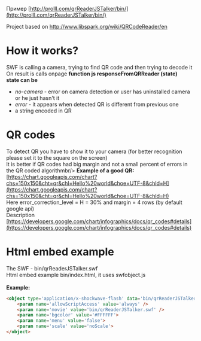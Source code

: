 Пример [http://prolll.com/qrReaderJSTalker/bin/](http://prolll.com/qrReaderJSTalker/bin/)

Project based on http://www.libspark.org/wiki/QRCodeReader/en
# How it works?
SWF is calling a camera, trying to find QR code and then trying to decode it<br/>
On result is calls onpage **function js responseFromQRReader (state)**<br/>
**state can be**
- *no-camera* - error on camera detection or user has uninstalled camera or he just hasn't it
- *error* - it appears when detected QR is different from previous one
- a string encoded in QR

# QR codes
To detect QR you have to show it to your camera (for better recognition please set it to the square on the screen)<br/>
It is better if QR codes had big margin and not a small percent of errors in the QR coded algorithmbr/>
**Example of a good QR:**<br/>
[https://chart.googleapis.com/chart?chs=150x150&cht=qr&chl=Hello%20world&choe=UTF-8&chld=H](https://chart.googleapis.com/chart?chs=150x150&cht=qr&chl=Hello%20world&choe=UTF-8&chld=H)<br/>
Here error_correction_level = H = 30% and margin = 4 rows (by default google api)<br/>
Description [https://developers.google.com/chart/infographics/docs/qr_codes#details](https://developers.google.com/chart/infographics/docs/qr_codes#details)<br/>

# Html embed example
The SWF - bin/qrReaderJSTalker.swf<br/>
Html embed example bin/index.html, it uses swfobject.js<br/><br/>
**Example:**
```html
<object type='application/x-shockwave-flash' data='bin/qrReaderJSTalker.swf' width='320' height='240'>
	<param name='allowScriptAccess' value='always' />
	<param name='movie' value='bin/qrReaderJSTalker.swf' />
	<param name='bgcolor' value='#FFFFFF'>
	<param name='menu' value='false'>
	<param name='scale' value='noScale'>
</object>
```